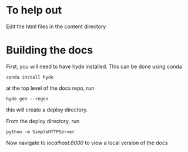 # To help out 

Edit the html files in the content directory

# Building the docs

First, you will need to have hyde installed.  This can be done using conda

`conda install hyde`

at the top level of the docs repo, run

`hyde gen --regen`

this will create a deploy directory.

From the deploy directory, run

`python -m SimpleHTTPServer`

Now navigate to *localhost:8000* to view a local version of the docs
